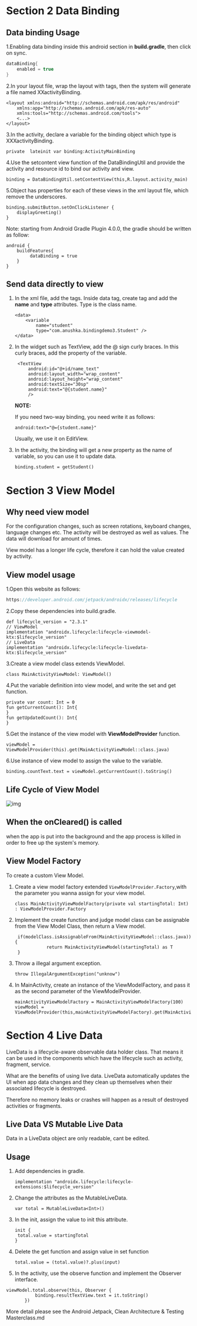# Section 2 Data Binding

## Data binding Usage

1.Enabling data binding inside this android section in **build.gradle**, then click on sync.

```kotlin
dataBinding{
    enabled = true
}
```

2.In your layout file, wrap the layout with <layout> tags, then the system will generate a file named XXactivityBinding.

```
<layout xmlns:android="http://schemas.android.com/apk/res/android"
    xmlns:app="http://schemas.android.com/apk/res-auto"
    xmlns:tools="http://schemas.android.com/tools">
    <...>
</layout>
```

3.In the activity, declare a variable for the binding object which type is XXXactivityBinding.

```
private  lateinit var binding:ActivityMainBinding
```

4.Use the setcontent view function of the DataBindingUtil and provide the activity and resource id to bind our activity and view.

```
binding = DataBindingUtil.setContentView(this,R.layout.activity_main)
```

5.Object has properties for each of these views in the xml layout file, which remove the underscores.

```
binding.submitButton.setOnClickListener {
	displayGreeting()
}
```

Note: starting from Android Gradle Plugin 4.0.0, the gradle should be written as follow:

```
android {
    buildFeatures{
         dataBinding = true
    }
}
```

## Send data directly to view

1. In the xml file, add the <data> tags. Inside data tag, create <variable>tag and add the **name** and **type**  attributes. Type is the class name.

   ```
   <data>
       <variable
           name="student"
           type="com.anushka.bindingdemo3.Student" />
   </data>
   ```

2. In the widget such as TextView, add the @ sign curly braces. In this curly braces, add the property of the variable.

   ```
    <TextView
        android:id="@+id/name_text"
        android:layout_width="wrap_content"
        android:layout_height="wrap_content"
        android:textSize="30sp"
        android:text="@{student.name}"
        />
   ```

   **NOTE:**

   If you need two-way binding,  you need write it as follows:

   ```
   android:text="@={student.name}"
   ```

   Usually, we use it on EditView.

3. In the activity, the binding will get a new property as the name of variable, so you can use it to update data.

   ```
   binding.student = getStudent()
   ```

# Section 3 View Model

## Why need view model

For the configuration changes, such as screen rotations, keyboard changes, language changes etc. The activity will be destroyed as well as values. The data will download for amount of times. 

View model has a longer life cycle, therefore it can hold the value created by activity.

## View model usage

1.Open this website as follows:

```kotlin
https://developer.android.com/jetpack/androidx/releases/lifecycle
```

2.Copy these dependencies into build.gradle.

```
def lifecycle_version = "2.3.1"
// ViewModel
implementation "androidx.lifecycle:lifecycle-viewmodel-ktx:$lifecycle_version"
// LiveData
implementation "androidx.lifecycle:lifecycle-livedata-ktx:$lifecycle_version"
```

3.Create a view model class extends ViewModel.

```
class MainActivityViewModel: ViewModel()
```

4.Put the variable definition into view model,  and write the set and get function.

```
private var count: Int = 0
fun getCurrentCount(): Int{
}
fun getUpdatedCount(): Int{
}
```

5.Get the instance of the view model with **ViewModelProvider** function.

```
viewModel = ViewModelProvider(this).get(MainActivityViewModel::class.java)
```

6.Use instance of view model to assign the value to the variable.

```
binding.countText.text = viewModel.getCurrentCount().toString()
```

## Life Cycle of  View Model

![img](https://img-blog.csdnimg.cn/20190827122227357.png)

## When the onCleared() is called

when the app is put into the background and the app process is killed in order to free up the system's memory.

## View Model Factory

To create a custom View Model.

1. Create a view model factory extended `ViewModelProvider.Factory`,with the parameter you wanna assign for your view model.

   ```
   class MainActivityViewModelFactory(private val startingTotal: Int) : ViewModelProvider.Factory
   ```

2. Implement the create function and judge model class can be assignable from the View Model Class, then return a View model.

   ```
    if(modelClass.isAssignableFrom(MainActivityViewModel::class.java)){
               return MainActivityViewModel(startingTotal) as T
    }
   ```

3. Throw a illegal argument exception.

   ```
   throw IllegalArgumentException("unknow")
   ```

4. In MainActivity, create an instance of the ViewModelFactory, and pass it as the second parameter of the ViewModelProvider.

   ```
   mainActivityViewModelFactory = MainActivityViewModelFactory(100)
   viewModel = ViewModelProvider(this,mainActivityViewModelFactory).get(MainActivityViewModel::class.java)
   ```

# Section 4 Live Data

LiveData is a lifecycle-aware observable data holder class.  That means it can be used in the components which have the lifecycle such as activity, fragment, service.

What are the benefits of using live data. LiveData automatically updates the UI when app data changes and they clean up themselves when their associated lifecycle is destroyed.

Therefore no memory leaks or crashes will happen as a result of destroyed activities or fragments.

## Live Data VS Mutable Live Data

Data in a LiveData object are only readable, cant be edited.

## Usage

1. Add dependencies in gradle.

   ```
   implementation "androidx.lifecycle:lifecycle-extensions:$lifecycle_version"
   ```

2. Change the attributes as the MutableLiveData.

   ```
   var total = MutableLiveData<Int>()
   ```

3. In the init, assign the value to init this attribute.

   ```
   init {
   	total.value = startingTotal
   }
   ```

4. Delete the get function and assign value in set function

   ```
   total.value = (total.value)?.plus(input)
   ```

5.  In the activity, use the observe function and implement the Observer interface.

   ```
   viewModel.total.observe(this, Observer {
              binding.resultTextView.text = it.toString()
          })
   ```
More detail please see the Android Jetpack, Clean Architecture & Testing Masterclass.md

